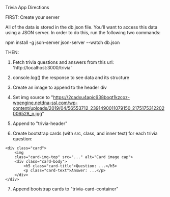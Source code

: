 Trivia App Directions

FIRST: Create your server

All of the data is stored in the db.json file. You'll want to access this data using a JSON server. In order to do this, run the following two commands:

npm install -g json-server
json-server --watch db.json

THEN: 
1. Fetch trivia questions and answers from this url: 'http://localhost:3000/trivia'

2. console.log() the response to see data and its structure

3. Create an image to append to the header div

4. Set img source to "https://2cadxu4apic638boqt1kzcoz-wpengine.netdna-ssl.com/wp-content/uploads/2019/04/56553712_2391490011079150_2175175312202006528_n.jpg"

5. Append to "trivia-header"

6. Create bootstrap cards (with src, class, and inner text) for each trivia question: 

```
<div class="card">
    <img
    class="card-img-top" src="..." alt="Card image cap">
    <div class="card-body">
        <h5 class="card-title">Question: ...</h5>
        <p class="card-text">Answer: ...</p>
    </div>
</div>
```

7. Append bootstrap cards to "trivia-card-container"

